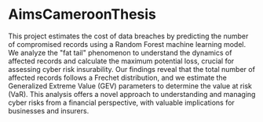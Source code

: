 # AimsCameroonThesis
This project estimates the cost of data breaches by predicting the number of compromised records using a Random Forest machine learning model. We analyze the "fat tail" phenomenon to understand the dynamics of affected records and calculate the maximum potential loss, crucial for assessing cyber risk insurability. Our findings reveal that the total number of affected records follows a Frechet distribution, and we estimate the Generalized Extreme Value (GEV) parameters to determine the value at risk (VaR). This analysis offers a novel approach to understanding and managing cyber risks from a financial perspective, with valuable implications for businesses and insurers.

